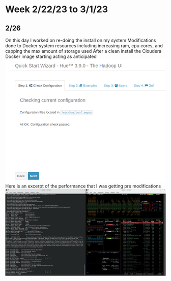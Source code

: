 # Week 2/22/23 to 3/1/23
## 2/26
On this day I worked on re-doing the install on my system
Modifications done to Docker system resources including increasing ram, cpu cores, and capping the max amount of storage used
After a clean install the Cloudera Docker image starting acting as anticipated
![Finally no errors!](NoErrors.png)
Here is an excerpt of the performance that I was getting pre modifications
![Poor performance on laptop](2-26.png)
